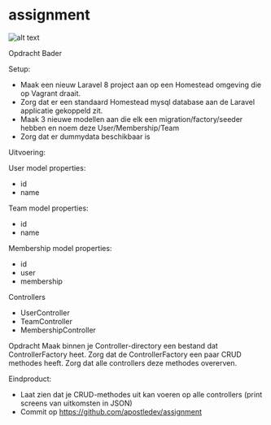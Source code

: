 # assignment

![alt text](https://encrypted-tbn0.gstatic.com/images?q=tbn:ANd9GcRGmUav4XCpZdfDU2lJqSlTRsA1daMrRA1egA&usqp=CAU)


Opdracht Bader

Setup:
- Maak een nieuw Laravel 8 project aan op een Homestead omgeving die op Vagrant draait.
- Zorg dat er een standaard Homestead mysql database aan de Laravel applicatie gekoppeld zit.
- Maak 3 nieuwe modellen aan die elk een migration/factory/seeder hebben en noem deze User/Membership/Team
- Zorg dat er dummydata beschikbaar is

Uitvoering:

User model properties:
- id
- name

Team model properties:
- id
- name

Membership model properties:
- id
- user
- membership

Controllers
- UserController
- TeamController
- MembershipController

Opdracht
Maak binnen je Controller-directory een bestand dat ControllerFactory heet.
Zorg dat de ControllerFactory een paar CRUD methodes heeft.
Zorg dat alle controllers deze methodes overerven.

Eindproduct:
- Laat zien dat je CRUD-methodes uit kan voeren op alle controllers (print screens van uitkomsten in JSON)
- Commit op https://github.com/apostledev/assignment
